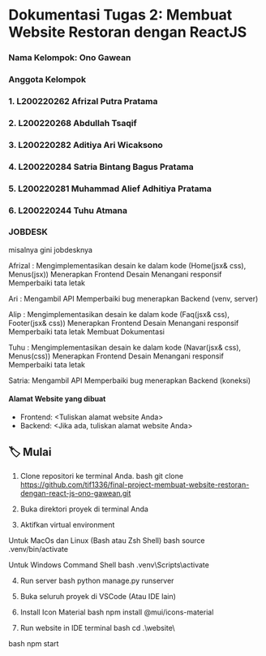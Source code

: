 # Dokumentasi Tugas 2: Membuat Website Restoran dengan ReactJS
### Nama Kelompok: Ono Gawean
### Anggota Kelompok
### 1. L200220262 Afrizal Putra Pratama
### 2. L200220268 Abdullah Tsaqif
### 3. L200220282 Aditiya Ari Wicaksono
### 4. L200220284 Satria Bintang Bagus Pratama
### 5. L200220281 Muhammad Alief Adhitiya Pratama
### 6. L200220244 Tuhu Atmana

### JOBDESK
misalnya gini jobdesknya

Afrizal :
Mengimplementasikan desain ke dalam kode (Home(jsx& css), Menus(jsx))
Menerapkan Frontend
Desain
Menangani responsif
Memperbaiki tata letak

Ari :
Mengambil API
Memperbaiki bug
menerapkan Backend (venv, server)

Alip : 
Mengimplementasikan desain ke dalam kode (Faq(jsx& css), Footer(jsx& css))
Menerapkan Frontend
Desain
Menangani responsif
Memperbaiki tata letak
Membuat Dokumentasi

Tuhu :
Mengimplementasikan desain ke dalam kode (Navar(jsx& css), Menus(css))
Menerapkan Frontend
Desain
Menangani responsif
Memperbaiki tata letak

Satria:
Mengambil API
Memperbaiki bug
menerapkan Backend (koneksi)

#### Alamat Website yang dibuat
- Frontend: \<Tuliskan alamat website Anda\>
- Backend: \<Jika ada, tuliskan alamat website Anda\>

## 🏷 Mulai
1. Clone repositori ke terminal Anda.
bash
git clone https://github.com/tif1336/final-project-membuat-website-restoran-dengan-react-js-ono-gawean.git

2. Buka direktori proyek di terminal Anda

3. Aktifkan virtual environment

Untuk MacOs dan Linux (Bash atau Zsh Shell)
bash
source .venv/bin/activate
 
Untuk Windows Command Shell
bash
.venv\Scripts\activate

4. Run server
bash
python manage.py runserver

5. Buka seluruh proyek di VSCode (Atau IDE lain)

6. Install Icon Material
bash
npm install @mui/icons-material

7. Run website in IDE terminal
bash
cd .\website\

bash
npm start



